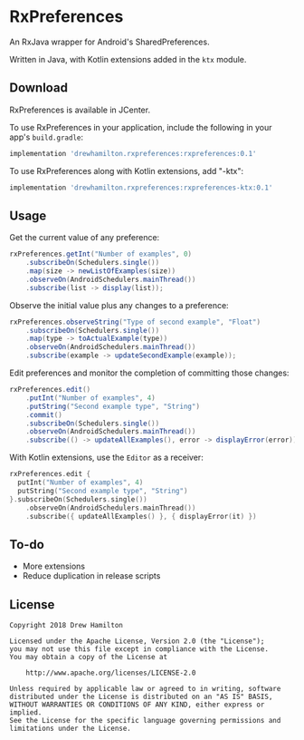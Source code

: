 # RxPreferences
An RxJava wrapper for Android's SharedPreferences.

Written in Java, with Kotlin extensions added in the `ktx` module.

## Download
RxPreferences is available in JCenter.

To use RxPreferences in your application, include the following in your app's `build.gradle`:
```groovy
implementation 'drewhamilton.rxpreferences:rxpreferences:0.1'
```

To use RxPreferences along with Kotlin extensions, add "-ktx":
```groovy
implementation 'drewhamilton.rxpreferences:rxpreferences-ktx:0.1'
```

## Usage
Get the current value of any preference:
```java
rxPreferences.getInt("Number of examples", 0)
    .subscribeOn(Schedulers.single())
    .map(size -> newListOfExamples(size))
    .observeOn(AndroidSchedulers.mainThread())
    .subscribe(list -> display(list));
```

Observe the initial value plus any changes to a preference:
```java
rxPreferences.observeString("Type of second example", "Float")
    .subscribeOn(Schedulers.single())
    .map(type -> toActualExample(type))
    .observeOn(AndroidSchedulers.mainThread())
    .subscribe(example -> updateSecondExample(example));
```

Edit preferences and monitor the completion of committing those changes:
```java
rxPreferences.edit()
    .putInt("Number of examples", 4)
    .putString("Second example type", "String")
    .commit()
    .subscribeOn(Schedulers.single())
    .observeOn(AndroidSchedulers.mainThread())
    .subscribe(() -> updateAllExamples(), error -> displayError(error));
```

With Kotlin extensions, use the `Editor` as a receiver:
```kotlin
rxPreferences.edit {
  putInt("Number of examples", 4)
  putString("Second example type", "String")
}.subscribeOn(Schedulers.single())
    .observeOn(AndroidSchedulers.mainThread())
    .subscribe({ updateAllExamples() }, { displayError(it) })
```

## To-do
* More extensions
* Reduce duplication in release scripts

## License
```
Copyright 2018 Drew Hamilton

Licensed under the Apache License, Version 2.0 (the "License");
you may not use this file except in compliance with the License.
You may obtain a copy of the License at

    http://www.apache.org/licenses/LICENSE-2.0

Unless required by applicable law or agreed to in writing, software
distributed under the License is distributed on an "AS IS" BASIS,
WITHOUT WARRANTIES OR CONDITIONS OF ANY KIND, either express or implied.
See the License for the specific language governing permissions and
limitations under the License.
```
